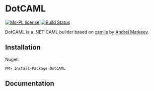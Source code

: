 # DotCAML

[![Ms-PL license](https://img.shields.io/badge/license-Ms--PL-green.svg)](https://github.com/Jan-Kruse/DotCAML/blob/master/LICENSE) 
[![Build Status](https://travis-ci.org/Jan-Kruse/DotCAML.svg?branch=master)](https://travis-ci.org/Jan-Kruse/DotCAML)

DotCAML is a .NET CAML builder based on [camljs](https://github.com/andrei-markeev/camljs) by [Andrei Markeev](https://github.com/andrei-markeev).

## Installation

Nuget:
```
PM> Install-Package DotCAML
```

## Documentation